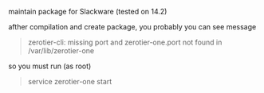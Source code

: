 maintain package for Slackware (tested on 14.2)

afther compilation and create package, you probably you can see message

> zerotier-cli: missing port and zerotier-one.port not found in /var/lib/zerotier-one
 
so you must run (as root)

> service zerotier-one start
